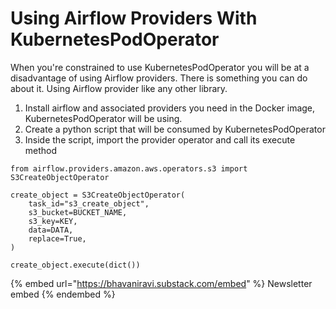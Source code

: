 # Using Airflow Providers With KubernetesPodOperator

When you're constrained to use KubernetesPodOperator you will be at a disadvantage of using Airflow providers. There is something you can do about it. Using Airflow provider like any other library.

1. Install airflow and associated providers you need in the Docker image, KubernetesPodOperator will be using.
2. Create a python script that will be consumed by KubernetesPodOperator
3. Inside the script, import the provider operator and call its execute method

```
from airflow.providers.amazon.aws.operators.s3 import S3CreateObjectOperator

create_object = S3CreateObjectOperator(
    task_id="s3_create_object",
    s3_bucket=BUCKET_NAME,
    s3_key=KEY,
    data=DATA,
    replace=True,
)

create_object.execute(dict())
```



{% embed url="https://bhavaniravi.substack.com/embed" %}
Newsletter embed
{% endembed %}
